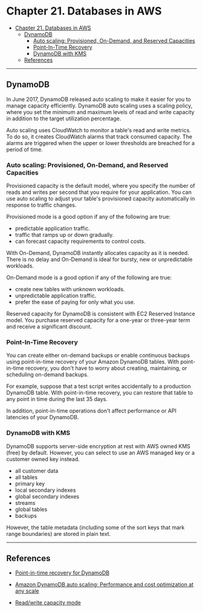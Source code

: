# Chapter 21. Databases in AWS

<!-- TOC -->

- [Chapter 21. Databases in AWS](#chapter-21-databases-in-aws)
    - [DynamoDB](#dynamodb)
        - [Auto scaling: Provisioned, On-Demand, and Reserved Capacities](#auto-scaling-provisioned-on-demand-and-reserved-capacities)
        - [Point-In-Time Recovery](#point-in-time-recovery)
        - [DynamoDB with KMS](#dynamodb-with-kms)
    - [References](#references)

<!-- /TOC -->

---
## DynamoDB

In June 2017, DynamoDB released auto scaling to make it easier for you to manage capacity efficiently. DynamoDB auto scaling uses a scaling policy, where you set the minimum and maximum levels of read and write capacity in addition to the target utilization percentage.

Auto scaling uses CloudWatch to monitor a table's read and write metrics. To do so, it creates CloudWatch alarms that track consumed capacity. The alarms are triggered when the upper or lower thresholds are breached for a period of time.

### Auto scaling: Provisioned, On-Demand, and Reserved Capacities

Provisioned capacity is the default model, where you specify the number of reads and writes per second that you require for your application. You can use auto scaling to adjust your table's provisioned capacity automatically in response to traffic changes.

Provisioned mode is a good option if any of the following are true:

* predictable application traffic.
* traffic that ramps up or down gradually.
* can forecast capacity requirements to control costs.

With On-Demand, DynamoDB instantly allocates capacity as it is needed. There is no delay and On-Demand is ideal for bursty, new or unpredictable workloads.

On-Demand mode is a good option if any of the following are true:

* create new tables with unknown workloads.
* unpredictable application traffic.
* prefer the ease of paying for only what you use.

Reserved capacity for DynamoDB is consistent with EC2 Reserved Instance model. You purchase reserved capacity for a one-year or three-year term and receive a significant discount.

### Point-In-Time Recovery

You can create either on-demand backups or enable continuous backups using point-in-time recovery of your Amazon DynamoDB tables. With point-in-time recovery, you don't have to worry about creating, maintaining, or scheduling on-demand backups.

For example, suppose that a test script writes accidentally to a production DynamoDB table. With point-in-time recovery, you can restore that table to any point in time during the last 35 days.

In addition, point-in-time operations don't affect performance or API latencies of your DynamoDB.

### DynamoDB with KMS

DynamoDB supports server-side encryption at rest with AWS owned KMS (free) by default. However, you can select to use an AWS managed key or a customer owned key instead.
* all customer data
* all tables
* primary key
* local secondary indexes
* global secondary indexes
* streams
* global tables
* backups

However, the table metadata (including some of the sort keys that mark range boundaries) are stored in plain text.

---
## References

* [Point-in-time recovery for DynamoDB](https://docs.aws.amazon.com/amazondynamodb/latest/developerguide/PointInTimeRecovery.html)

* [Amazon DynamoDB auto scaling: Performance and cost optimization at any scale](https://aws.amazon.com/blogs/database/amazon-dynamodb-auto-scaling-performance-and-cost-optimization-at-any-scale/)

* [Read/write capacity mode](https://docs.aws.amazon.com/amazondynamodb/latest/developerguide/HowItWorks.ReadWriteCapacityMode.html)